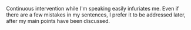 Continuous intervention while I'm speaking easily infuriates me. Even if there are a few mistakes in my sentences, I prefer it to be addressed later, after my main points have been discussed.